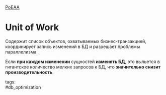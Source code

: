 [PoEAA](../../PoEAA.md)

# Unit of Work

Содержит список объектов, охватываемых бизнес-транзакцией, координирует запись изменений в БД и разрешает проблемы параллелизма.

Если **при каждом изменении** сущностей **изменять БД**, это выльется в гигантское количество мелких запросов к БД, что **значительно снизит производительность**.

tags:  
#db_optimization
